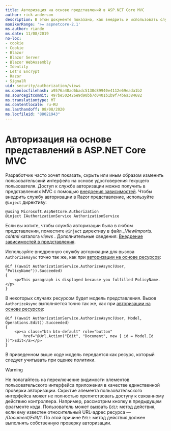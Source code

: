 ```yaml
---
title: Авторизация на основе представлений в ASP.NET Core MVC
author: rick-anderson
description: В этом документе показано, как внедрить и использовать службу авторизации в Razor представлении ASP.NET Core.
monikerRange: '>= aspnetcore-2.1'
ms.author: riande
ms.date: 11/08/2019
no-loc:
- cookie
- Cookie
- Blazor
- Blazor Server
- Blazor WebAssembly
- Identity
- Let's Encrypt
- Razor
- SignalR
uid: security/authorization/views
ms.openlocfilehash: a9576a48ad6badc5130d89940e4112e69eada1b2
ms.sourcegitcommit: 497be502426e9d90bb7d0401b1b9f74b6a384682
ms.translationtype: MT
ms.contentlocale: ru-RU
ms.lasthandoff: 08/08/2020
ms.locfileid: "88021943"
---
```

# <a name="view-based-authorization-in-aspnet-core-mvc"></a>Авторизация на основе представлений в ASP.NET Core MVC

Разработчик часто хочет показать, скрыть или иным образом изменить пользовательский интерфейс на основе удостоверения текущего пользователя. Доступ к службе авторизации можно получить в представлениях MVC с помощью [внедрения зависимостей](xref:fundamentals/dependency-injection). Чтобы внедрить службу авторизации в Razor представление, используйте `@inject` директиву:

```cshtml
@using Microsoft.AspNetCore.Authorization
@inject IAuthorizationService AuthorizationService
```

Если вы хотите, чтобы служба авторизации была в любом представлении, поместите `@inject` директиву в файл *_ViewImports. cshtml* каталога *views* . Дополнительные сведения: [Внедрение зависимостей в представления](xref:mvc/views/dependency-injection).

Используйте внедренную службу авторизации для вызова `AuthorizeAsync` точно так же, как при [авторизации на основе ресурсов](xref:security/authorization/resourcebased#security-authorization-resource-based-imperative):

```cshtml
@if ((await AuthorizationService.AuthorizeAsync(User, "PolicyName")).Succeeded)
{
    <p>This paragraph is displayed because you fulfilled PolicyName.</p>
}
```

В некоторых случаях ресурсом будет модель представления. Вызов `AuthorizeAsync` выполняется точно так же, как при [авторизации на основе ресурсов](xref:security/authorization/resourcebased#security-authorization-resource-based-imperative):

```cshtml
@if ((await AuthorizationService.AuthorizeAsync(User, Model, Operations.Edit)).Succeeded)
{
    <p><a class="btn btn-default" role="button"
        href="@Url.Action("Edit", "Document", new { id = Model.Id })">Edit</a></p>
}
```

В приведенном выше коде модель передается как ресурс, который следует учитывать при оценке политики.

> [!WARNING]
> Не полагайтесь на переключение видимости элементов пользовательского интерфейса приложения в качестве единственной проверки авторизации. Скрытие элемента пользовательского интерфейса может не полностью препятствовать доступу к связанному действию контроллера. Например, рассмотрим кнопку в предыдущем фрагменте кода. Пользователь может вызвать `Edit` метод действия, если ему известен относительный URL-адрес ресурса — */Document/Edit/1*. По этой причине `Edit` метод действия должен выполнять собственную проверку авторизации.
